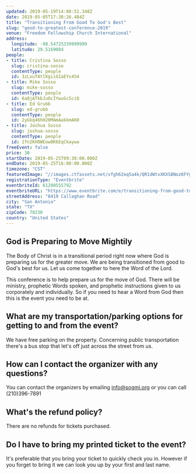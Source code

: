 ```yaml
---
updated: 2019-05-19T14:08:51.348Z
date: 2019-05-05T17:38:26.484Z
title: "Transitioning From Good To God's Best"
slug: "good-to-greatest-conference-2019"
venue: "Freedom Fellowship Church International"
address:
  longitude: -98.54725339999999
  latitude: 29.5169084
people:
- title: Cristina Sosso
  slug: cristina-sosso
  contentType: people
  id: 3zLvufAtlKgiiGIaEYs4S4
- title: Mike Sosso
  slug: mike-sosso
  contentType: people
  id: 6aQjATkbJuOcIYwuGcSciQ
- title: Ed Grubb
  slug: ed-grubb
  contentType: people
  id: 2yGkq46hH20MAmAakkmA60
- title: Joshua Sosso
  slug: joshua-sosso
  contentType: people
  id: 2fn2KHOWEow0K6EqCkaywa
freeEvent: false
price: 30
startDate: 2019-05-25T09:30:00.000Z
endDate: 2019-05-25T16:00:00.000Z
timezone: "CST"
featuredImage: "//images.ctfassets.net/vfgh62eq5a4k/QR1dWtxXKXS8NozKFYglQ/566c9ba92103ea1ffb93e14befaf5f2d/transitioning_from_good_to_god_s_best_event_banner.jpg"
registrationType: "Eventbrite"
eventbriteId: 61280555792
eventbriteURL: "https://www.eventbrite.com/e/transitioning-from-good-to-greatest-tickets-61280555792"
streetAddress: "8419 Callaghan Road"
city: "San Antonio"
state: "TX"
zipCode: 78230
country: "United States"
---
```

## God is Preparing to Move Mightily

The Body of Christ is in a transitional period right now where God is preparing us for the greater move. We are being transitioned from good to God's best for us. Let us come together to here the Word of the Lord.

This conference is to help prepare us for the move of God. There will be ministry, prophetic Words spoken, and prophetic instructions given to us corporately and individually. So if you need to hear a Word from God then this is the event you need to be at.

<faq>

## What are my transportation/parking options for getting to and from the event?

We have free parking on the property. Concerning public transportation there's a bus stop that let's off just across the street from us.

## How can I contact the organizer with any questions?

You can contact the organizers by emailing info@sogmi.org or you can call (210)396-7891

## What's the refund policy?

There are no refunds for tickets purchased.

## Do I have to bring my printed ticket to the event?

It's preferable that you bring your ticket to quickly check you in. However if you forget to bring it we can look you up by your first and last name.
